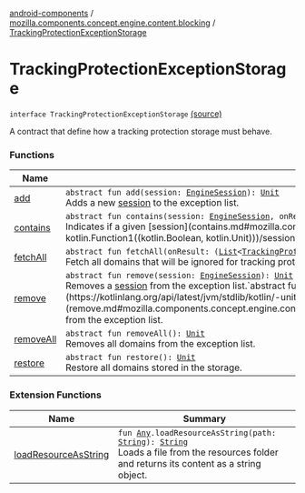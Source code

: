 [android-components](../../index.md) / [mozilla.components.concept.engine.content.blocking](../index.md) / [TrackingProtectionExceptionStorage](./index.md)

# TrackingProtectionExceptionStorage

`interface TrackingProtectionExceptionStorage` [(source)](https://github.com/mozilla-mobile/android-components/blob/master/components/concept/engine/src/main/java/mozilla/components/concept/engine/content/blocking/TrackingProtectionExceptionStorage.kt#L12)

A contract that define how a tracking protection storage must behave.

### Functions

| Name | Summary |
|---|---|
| [add](add.md) | `abstract fun add(session: `[`EngineSession`](../../mozilla.components.concept.engine/-engine-session/index.md)`): `[`Unit`](https://kotlinlang.org/api/latest/jvm/stdlib/kotlin/-unit/index.html)<br>Adds a new [session](add.md#mozilla.components.concept.engine.content.blocking.TrackingProtectionExceptionStorage$add(mozilla.components.concept.engine.EngineSession)/session) to the exception list. |
| [contains](contains.md) | `abstract fun contains(session: `[`EngineSession`](../../mozilla.components.concept.engine/-engine-session/index.md)`, onResult: (`[`Boolean`](https://kotlinlang.org/api/latest/jvm/stdlib/kotlin/-boolean/index.html)`) -> `[`Unit`](https://kotlinlang.org/api/latest/jvm/stdlib/kotlin/-unit/index.html)`): `[`Unit`](https://kotlinlang.org/api/latest/jvm/stdlib/kotlin/-unit/index.html)<br>Indicates if a given [session](contains.md#mozilla.components.concept.engine.content.blocking.TrackingProtectionExceptionStorage$contains(mozilla.components.concept.engine.EngineSession, kotlin.Function1((kotlin.Boolean, kotlin.Unit)))/session) is in the exception list. |
| [fetchAll](fetch-all.md) | `abstract fun fetchAll(onResult: (`[`List`](https://kotlinlang.org/api/latest/jvm/stdlib/kotlin.collections/-list/index.html)`<`[`TrackingProtectionException`](../-tracking-protection-exception/index.md)`>) -> `[`Unit`](https://kotlinlang.org/api/latest/jvm/stdlib/kotlin/-unit/index.html)`): `[`Unit`](https://kotlinlang.org/api/latest/jvm/stdlib/kotlin/-unit/index.html)<br>Fetch all domains that will be ignored for tracking protection. |
| [remove](remove.md) | `abstract fun remove(session: `[`EngineSession`](../../mozilla.components.concept.engine/-engine-session/index.md)`): `[`Unit`](https://kotlinlang.org/api/latest/jvm/stdlib/kotlin/-unit/index.html)<br>Removes a [session](remove.md#mozilla.components.concept.engine.content.blocking.TrackingProtectionExceptionStorage$remove(mozilla.components.concept.engine.EngineSession)/session) from the exception list.`abstract fun remove(exception: `[`TrackingProtectionException`](../-tracking-protection-exception/index.md)`): `[`Unit`](https://kotlinlang.org/api/latest/jvm/stdlib/kotlin/-unit/index.html)<br>Removes a [exception](remove.md#mozilla.components.concept.engine.content.blocking.TrackingProtectionExceptionStorage$remove(mozilla.components.concept.engine.content.blocking.TrackingProtectionException)/exception) from the exception list. |
| [removeAll](remove-all.md) | `abstract fun removeAll(): `[`Unit`](https://kotlinlang.org/api/latest/jvm/stdlib/kotlin/-unit/index.html)<br>Removes all domains from the exception list. |
| [restore](restore.md) | `abstract fun restore(): `[`Unit`](https://kotlinlang.org/api/latest/jvm/stdlib/kotlin/-unit/index.html)<br>Restore all domains stored in the storage. |

### Extension Functions

| Name | Summary |
|---|---|
| [loadResourceAsString](../../mozilla.components.support.test.file/kotlin.-any/load-resource-as-string.md) | `fun `[`Any`](https://kotlinlang.org/api/latest/jvm/stdlib/kotlin/-any/index.html)`.loadResourceAsString(path: `[`String`](https://kotlinlang.org/api/latest/jvm/stdlib/kotlin/-string/index.html)`): `[`String`](https://kotlinlang.org/api/latest/jvm/stdlib/kotlin/-string/index.html)<br>Loads a file from the resources folder and returns its content as a string object. |
